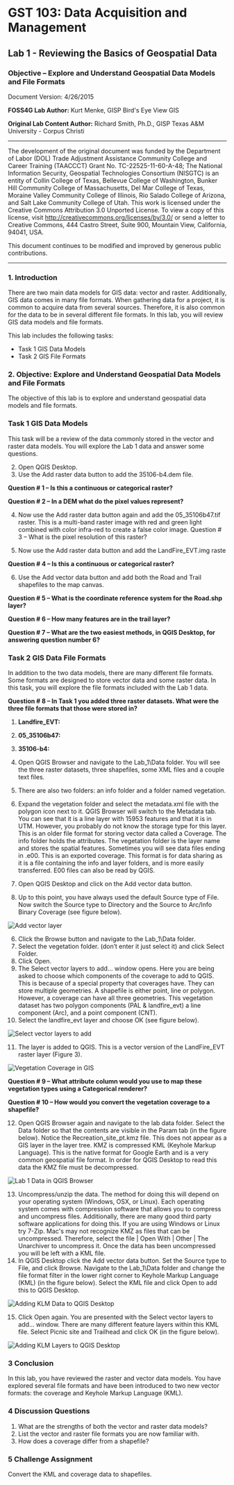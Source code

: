 # GST 103: Data Acquisition and Management 
## Lab 1 - Reviewing the Basics of Geospatial Data
### Objective – Explore and Understand Geospatial Data Models and File Formats

Document Version: 4/26/2015

**FOSS4G Lab Author:**
Kurt Menke, GISP
Bird's Eye View GIS

**Original Lab Content Author:**
Richard Smith, Ph.D., GISP
Texas A&M University - Corpus Christi

---

The development of the original document was funded by the Department of Labor (DOL) Trade Adjustment Assistance Community College and Career Training (TAACCCT) Grant No.  TC-22525-11-60-A-48; The National Information Security, Geospatial Technologies Consortium (NISGTC) is an entity of Collin College of Texas, Bellevue College of Washington, Bunker Hill Community College of Massachusetts, Del Mar College of Texas, Moraine Valley Community College of Illinois, Rio Salado College of Arizona, and Salt Lake Community College of Utah.  This work is licensed under the Creative Commons Attribution 3.0 Unported License.  To view a copy of this license, visit http://creativecommons.org/licenses/by/3.0/ or send a letter to Creative Commons, 444 Castro Street, Suite 900, Mountain View, California, 94041, USA.

This document continues to be modified and improved by generous public contributions.

---

### 1. Introduction

There are two main data models for GIS data: vector and raster. Additionally, GIS data comes in many file formats. When gathering data for a project, it is common to acquire data from several sources. Therefore, it is also common for the data to be in several different file formats. In this lab, you will review GIS data models and file formats. 

This lab includes the following tasks:

+ Task 1 GIS Data Models
+ Task 2 GIS File Formats

###  2. Objective: Explore and Understand Geospatial Data Models and File Formats

The objective of this lab is to explore and understand geospatial data models and file formats.

### Task 1 GIS Data Models

This task will be a review of the data commonly stored in the vector and raster data models. You will explore the Lab 1 data and answer some questions.

2. Open QGIS Desktop.
3. Use the Add raster data button to add the 35106-b4.dem file.

**Question # 1 – Is this a continuous or categorical raster?**

**Question # 2 – In a DEM what do the pixel values represent?**

4. Now use the Add raster data button again and add the 05_35106b47.tif raster.  This is a multi-band raster image with red and green light combined with color infra-red to create a false color image.
Question # 3 – What is the pixel resolution of this raster?

5. Now use the Add raster data button and add the LandFire_EVT.img raste

**Question # 4 – Is this a continuous or categorical raster?**

6. Use the Add vector data button and add both the Road and Trail shapefiles to the map canvas. 

**Question # 5 – What is the coordinate reference system for the Road.shp layer?**

**Question # 6 – How many features are in the trail layer?**

**Question # 7 – What are the two easiest methods, in QGIS Desktop, for answering question number 6?**

### Task 2 GIS Data File Formats
In addition to the two data models, there are many different file formats. Some formats are designed to store vector data and some raster data. In this task, you will explore the file formats included with the Lab 1 data. 

**Question # 8 – In Task 1 you added three raster datasets. What were the three file formats that those were stored in?**

1. **Landfire_EVT:**
2. **05_35106b47:**
3. **35106-b4:**

1. Open QGIS Browser and navigate to the Lab_1\Data folder. You will see the three raster datasets, three shapefiles, some XML files and a couple text files. 
2. There are also two folders: an info folder and a folder named vegetation. 
3. Expand the vegetation folder and select the metadata.xml file with the polygon icon next to it. QGIS Browser will switch to the Metadata tab. You can see that it is a line layer with 15953 features and that it is in UTM. However, you probably do not know the storage type for this layer. This is an older file format for storing vector data called a Coverage. The info folder holds the attributes. The vegetation folder is the layer name and stores the spatial features. Sometimes you will see data files ending in .e00. This is an exported coverage. This format is for data sharing as it is a file containing the info and layer folders, and is more easily transferred. E00  files can also be read by QGIS.
4. Open QGIS Desktop and click on the Add vector data button.
5. Up to this point, you have always used the default Source type of File. Now switch the Source type to Directory and the Source to Arc/Info Binary Coverage (see figure below).

![Add vector layer](figures/Add_vector_layer.png "Add vector layer")

6. Click the Browse button and navigate to the Lab_1\Data folder.
7. Select the vegetation folder. (don’t enter it just select it) and click Select Folder.  
8. Click Open.
9. The Select vector layers to add… window opens. Here you are being asked to choose which components of the coverage to add to QGIS. This is because of a special property that coverages have. They can store multiple geometries. A shapefile is either point, line or polygon. However, a coverage can have all three geometries. This vegetation dataset has two polygon components (PAL & landfire_evt) a line component (Arc), and a point component (CNT). 
10. Select the landfire_evt layer and choose OK (see figure below).

![Select vector layers to add](figures/Select_vector_layers_to_add.png "Select vector layers to add")

11. The layer is added to QGIS. This is a vector version of the LandFire_EVT raster layer (Figure 3).

![Vegetation Coverage in GIS](figures/Vegetation_Coverage_in_QGIS.png "Vegetation Coverage in QGIS")

**Question # 9 – What attribute column would you use to map these vegetation types using a Categorical renderer?**

**Question # 10 – How would you convert the vegetation coverage to a shapefile?**

12. Open QGIS Browser again and navigate to the lab data folder. Select the Data folder so that the contents are visible in the Param tab (in the figure below). Notice the Recreation_site_pt.kmz file. This does not appear as a GIS layer in the layer tree. KMZ is compressed KML (Keyhole Markup Language). This is the native format for Google Earth and is a very common geospatial file format. In order for QGIS Desktop to read this data the KMZ file must be decompressed.

![Lab 1 Data in QGIS Browser](figures/Lab_1_Data_in_QGIS_Browser.png "Lab 1 Data in QGIS Browser")

13. Uncompress/unzip the data. The method for doing this will depend on your operating system (Windows, OSX, or Linux). Each operating system comes with compression software that allows you to compress and uncompress files. Additionally, there are many good third party software applications for doing this. If you are using Windows or Linux try 7-Zip. Mac's may not recognize KMZ as files that can be uncompressed. Therefore, select the file | Open With | Other | The Unarchiver to uncompress it. Once the data has been uncompressed you will be left with a KML file.
14. In QGIS Desktop click the Add vector data button. Set the Source type to File, and click Browse. Navigate to the Lab_1\Data folder and change the file format filter in the lower right corner to Keyhole Markup Language (KML) (in the figure below). Select the KML file and click Open to add this to QGIS Desktop.  

![Adding KLM Data to QGIS Desktop](figures/Adding_KLM_Data_to_QGIS_Desktop.png "Adding KLM Data to QGIS Desktop")

15. Click Open again. You are presented with the Select vector layers to add… window. There are many different feature layers within this KML file. Select Picnic site and Trailhead and click OK (in the figure below).

![Adding KLM Layers to QGIS Desktop](figures/Adding_KLM_Layers_to_QGIS_Desktop.png "Adding KLM Layers to QGIS Desktop")

### 3 Conclusion
In this lab, you have reviewed the raster and vector data models. You have explored several file formats and have been introduced to two new vector formats: the coverage and Keyhole Markup Language (KML).

### 4 Discussion Questions

1. What are the strengths of both the vector and raster data models?
2. List the vector and raster file formats you are now familiar with.
3. How does a coverage differ from a shapefile?

### 5 Challenge Assignment

Convert the KML and coverage data to shapefiles.
